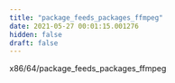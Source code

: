 ```yaml
---
title: "package_feeds_packages_ffmpeg"
date: 2021-05-27 00:01:15.001276
hidden: false
draft: false
---
```


x86/64/package_feeds_packages_ffmpeg

